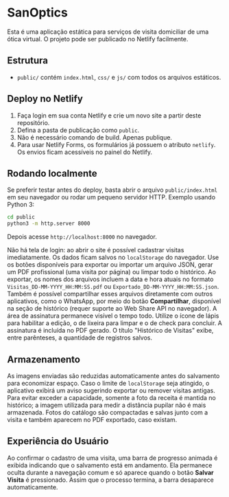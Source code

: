 # SanOptics

Esta é uma aplicação estática para serviços de visita domiciliar de uma ótica virtual. O projeto pode ser publicado no Netlify facilmente.

## Estrutura
 - `public/` contém `index.html`, `css/` e `js/` com todos os arquivos estáticos.

## Deploy no Netlify
1. Faça login em sua conta Netlify e crie um novo site a partir deste repositório.
2. Defina a pasta de publicação como `public`.
3. Não é necessário comando de build. Apenas publique.
4. Para usar Netlify Forms, os formulários já possuem o atributo `netlify`. Os envios ficam acessíveis no painel do Netlify.

## Rodando localmente
Se preferir testar antes do deploy, basta abrir o arquivo `public/index.html` em
seu navegador ou rodar um pequeno servidor HTTP. Exemplo usando Python 3:

```bash
cd public
python3 -m http.server 8000
```

Depois acesse `http://localhost:8000` no navegador.

Não há tela de login: ao abrir o site é possível cadastrar visitas imediatamente. Os dados ficam salvos no `localStorage` do navegador.
Use os botões disponíveis para exportar ou importar um arquivo JSON, gerar um PDF profissional (uma visita por página) ou limpar todo o histórico. Ao exportar, os nomes dos arquivos incluem a data e hora atuais no formato `Visitas_DD-MM-YYYY_HH:MM:SS.pdf` ou `Exportado_DD-MM-YYYY_HH:MM:SS.json`.
Também é possível compartilhar esses arquivos diretamente com outros aplicativos, como o WhatsApp, por meio do botão **Compartilhar**, disponível na seção de histórico (requer suporte ao Web Share API no navegador).
A área de assinatura permanece visível o tempo todo. Utilize o ícone de lápis para habilitar a edição, o de lixeira para limpar e o de check para concluir. A assinatura é incluída no PDF gerado.
O título "Histórico de Visitas" exibe, entre parênteses, a quantidade de registros salvos.

## Armazenamento
As imagens enviadas são reduzidas automaticamente antes do salvamento para economizar espaço. Caso o limite de `localStorage` seja atingido, o aplicativo exibirá um aviso sugerindo exportar ou remover visitas antigas. Para evitar exceder a capacidade, somente a foto da receita é mantida no histórico; a imagem utilizada para medir a distância pupilar não é mais armazenada. Fotos do catálogo são compactadas e salvas junto com a visita e também aparecem no PDF exportado, caso existam.

## Experiência do Usuário
Ao confirmar o cadastro de uma visita, uma barra de progresso animada é exibida indicando que o salvamento está em andamento. Ela permanece oculta durante a navegação comum e só aparece quando o botão **Salvar Visita** é pressionado. Assim que o processo termina, a barra desaparece automaticamente.
